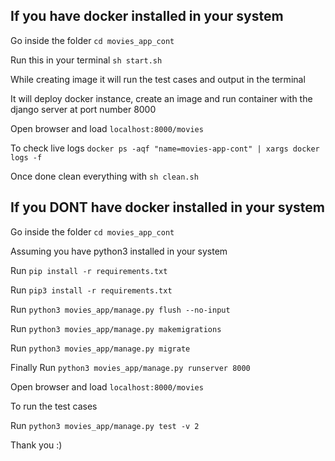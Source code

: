 ## If you have docker installed in your system ##

Go inside the folder `cd movies_app_cont`

Run this in your terminal `sh start.sh`

While creating image it will run the test cases and output in the terminal

It will deploy docker instance, create an image and run container with the django server at port number 8000

Open browser and load `localhost:8000/movies` 

To check live logs 
`docker ps -aqf "name=movies-app-cont" | xargs docker logs -f`

Once done clean everything with 
`sh clean.sh`



## If you DONT have docker installed in your system ##

Go inside the folder `cd movies_app_cont`

Assuming you have python3 installed in your system

Run `pip install -r requirements.txt`

Run `pip3 install -r requirements.txt`

Run `python3 movies_app/manage.py flush --no-input`

Run `python3 movies_app/manage.py makemigrations`

Run `python3 movies_app/manage.py migrate`

Finally Run `python3 movies_app/manage.py runserver 8000`

Open browser and load `localhost:8000/movies` 

To run the test cases

Run `python3 movies_app/manage.py test -v 2`

Thank you :)


